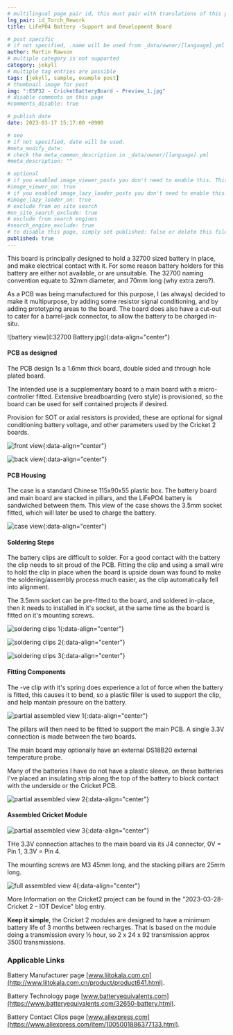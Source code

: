 ```yaml
---
# multilingual page pair id, this must pair with translations of this page. (This name must be unique)
lng_pair: id_Torch_Rework
title: LiFePO4 Battery -Support and Development Board

# post specific
# if not specified, .name will be used from _data/owner/[language].yml
author: Martin Rawson
# multiple category is not supported
category: jekyll
# multiple tag entries are possible
tags: [jekyll, sample, example post]
# thumbnail image for post
img: ":ESP32 - CricketBatteryBoard - Preview_1.jpg"
# disable comments on this page
#comments_disable: true

# publish date
date: 2023-03-17 15:17:00 +0900

# seo
# if not specified, date will be used.
#meta_modify_date: 
# check the meta_common_description in _data/owner/[language].yml
#meta_description: ""

# optional
# if you enabled image_viewer_posts you don't need to enable this. This is only if image_viewer_posts = false
#image_viewer_on: true
# if you enabled image_lazy_loader_posts you don't need to enable this. This is only if image_lazy_loader_posts = false
#image_lazy_loader_on: true
# exclude from on site search
#on_site_search_exclude: true
# exclude from search engines
#search_engine_exclude: true
# to disable this page, simply set published: false or delete this file
published: true
---
```


<!-- outline-start -->

This board is principally designed to hold a 32700 sized battery in place, and make electrical contact with it.
For some reason battery holders for this battery are either not available, or are unsuitable.
The 32700 naming convention equate to 32mm diameter, and 70mm long (why extra zero?).

As a PCB was being manufactured for this purpose, I (as always) decided to make it multipurpose, by adding some
resistor signal conditioning, and by adding prototyping areas to the board.
The board does also have a cut-out to cater for a barrel-jack connector, to allow the battery to be charged in-situ.

![battery view](:32700 Battery.jpg){:data-align="center"}

<!-- outline-end -->


#### PCB as designed

The PCB design 1s a 1.6mm thick board, double sided and through hole plated board.

The intended use is a supplementary board to a main board with a micro-controller fitted.
Extensive breadboarding (vero style) is provisioned, so the board can be used for self contained
projects if desired.

Provision for SOT or axial resistors is provided, these are optional for signal conditioning
battery voltage, and other parameters used by the Cricket 2 boards.

![front view](:ESP32-CricketBatteryBoard115x90x55.jpg){:data-align="center"}

![back view](:ESP32-CricketBatteryBoard115x90x55_2.jpg){:data-align="center"}


#### PCB Housing

The case is a standard Chinese 115x90x55 plastic box.
The battery board and main board are stacked in pillars, and the LiFePO4 battery is sandwiched between them.
This view of the case shows the 3.5mm socket fitted, which will later be used to charge the battery.

![case view](:ESP32-CricketBatteryBoard115x90x55_3.jpg){:data-align="center"}


#### Soldering Steps

The battery clips are difficult to solder. 
For a good contact with the battery
the clip needs to sit proud of the PCB. 
Fitting the clip and using a small wire to hold 
the clip in place when the board is upside down was found to make the soldering/assembly
process much easier, as the clip automatically fell into alignment.

The 3.5mm socket can be pre-fitted to the board, and soldered in-place, then it needs to
installed in it's socket, at the same time as the board is fitted on it's mounting screws.

![soldering clips 1](:ESP32-CricketBatteryBoard115x90x55_4.jpg){:data-align="center"}

![soldering clips 2](:ESP32-CricketBatteryBoard115x90x55_5.jpg){:data-align="center"}

![soldering clips 3](:ESP32-CricketBatteryBoard115x90x55_6.jpg){:data-align="center"}


#### Fitting Components

The -ve clip with it's spring does experience a lot of force when the battery is fitted, 
this causes it to bend, so a plastic filler is used to support the clip, and help mantain
pressure on the battery.

![partial assembled view 1](:ESP32-CricketBatteryBoard-Clip_support_1.jpg){:data-align="center"}

The pillars will then need to be fitted to support the main PCB.
A single 3.3V connection is made between the two boards.

The main board may optionally have an external DS18B20 external temperature probe.

Many of the batteries I have do not have a plastic sleeve, on these batteries I've
placed an insulating strip along the top of the battery to block contact with the underside
or the Cricket PCB.

![partial assembled view 2](:ESP32-CricketBatteryBoard-3_5mmConnector.jpg){:data-align="center"}


#### Assembled Cricket Module

![partial assembled view 3](:ESP32-CricketBatteryBoard-Body1.jpg){:data-align="center"}

THe 3.3V connection attaches to the main board via its J4 connector,
0V = Pin 1, 3.3V = Pin 4.

The mounting screws are M3 45mm long, and the stacking pillars are 25mm long.

![full assembled view 4](:ESP32-CricketBatteryBoard-Body2.jpg){:data-align="center"}

More Information on the Cricket2 project can be found in the "2023-03-28-Cricket 2 - IOT Device" blog entry.

**Keep it simple**, the Cricket 2 modules are designed to have a minimum battery life of 3 months between recharges.
That is based on the module doing a transmission every ½ hour, so 2 x 24 x 92 transmission approx 3500 transmissions.


### Applicable Links

Battery Manufacturer page [www.liitokala.com.cn](http://www.liitokala.com.cn/product/product641.html).

Battery Technology page [www.batteryequivalents.com](https://www.batteryequivalents.com/32650-battery.html).

Battery Contact Clips page [www.aliexpress.com](https://www.aliexpress.com/item/1005001886377133.html).
